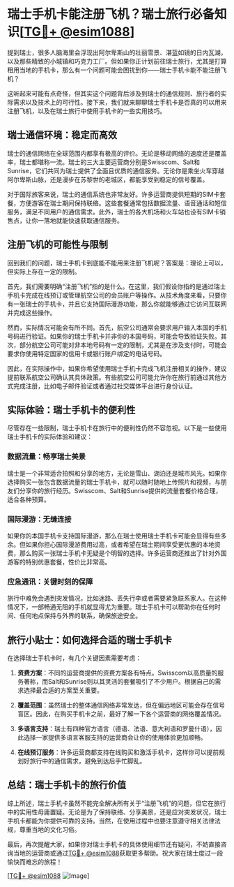 # 瑞士手机卡能注册飞机？瑞士旅行必备知识[[TG💪+ @esim1088](https://t.me/s/esim1088)]

提到瑞士，很多人脑海里会浮现出阿尔卑斯山的壮丽雪景、湛蓝如镜的日内瓦湖，以及那些精致的小城镇和巧克力工厂。但如果你正计划前往瑞士旅行，尤其是打算租用当地的手机卡，那么有一个问题可能会困扰到你——瑞士手机卡能不能注册飞机？

这听起来可能有点奇怪，但其实这个问题背后涉及到瑞士的通信规则、旅行者的实际需求以及技术上的可行性。接下来，我们就来聊聊瑞士手机卡是否真的可以用来注册飞机，以及在瑞士旅行中使用手机卡的一些实用技巧。

## 瑞士通信环境：稳定而高效

瑞士的通信网络在全球范围内都享有极高的评价。无论是移动网络的速度还是覆盖率，瑞士都堪称一流。瑞士的三大主要运营商分别是Swisscom、Salt和Sunrise，它们共同为瑞士提供了全面且优质的通信服务。无论你是乘坐火车穿越阿尔卑斯山脉，还是漫步在苏黎世的老城区，都能享受到稳定的信号覆盖。

对于国际旅客来说，瑞士的通信系统也非常友好。许多运营商提供短期的SIM卡套餐，方便游客在瑞士期间保持联络。这些套餐通常包括数据流量、语音通话和短信服务，满足不同用户的通信需求。此外，瑞士的各大机场和火车站也设有SIM卡销售点，让你一落地就能快速获取通信服务。

## 注册飞机的可能性与限制

回到我们的问题，瑞士手机卡到底能不能用来注册飞机呢？答案是：理论上可以，但实际上存在一定的限制。

首先，我们需要明确“注册飞机”指的是什么。在这里，我们假设你指的是通过瑞士手机卡完成在线预订或管理航空公司的会员账户等操作。从技术角度来看，只要你有一张瑞士的手机卡，并且它支持国际漫游功能，那么你就能够通过它访问互联网并完成这些操作。

然而，实际情况可能会有所不同。首先，航空公司通常会要求用户输入本国的手机号码进行验证。如果你的瑞士手机卡并非你的本国号码，可能会导致验证失败。其次，部分航空公司可能对非本地号码有一定的限制，尤其是在涉及支付时，可能会要求你使用特定国家的信用卡或银行账户绑定的电话号码。

因此，在实际操作中，如果你希望使用瑞士手机卡完成飞机注册相关的操作，建议提前联系航空公司确认其具体政策。有些航空公司可能允许你在旅行前通过其他方式完成注册，比如电子邮件验证或者通过社交媒体平台进行身份认证。

## 实际体验：瑞士手机卡的便利性

尽管存在一些限制，瑞士手机卡在旅行中的便利性仍然不容忽视。以下是一些使用瑞士手机卡的实际体验和建议：

### 数据流量：畅享瑞士美景

瑞士是一个非常适合拍照和分享的地方，无论是雪山、湖泊还是城市风光。如果你选择购买一张包含数据流量的瑞士手机卡，就可以随时随地上传照片和视频，与朋友们分享你的旅行经历。Swisscom、Salt和Sunrise提供的流量套餐价格合理，适合各种预算。

### 国际漫游：无缝连接

如果你的本国手机卡支持国际漫游，那么在瑞士使用瑞士手机卡可能会显得有些多余。但如果你担心国际漫游费用过高，或者希望在瑞士期间享受更优惠的本地资费，那么购买一张瑞士手机卡无疑是个明智的选择。许多运营商还推出了针对外国游客的特别优惠套餐，性价比非常高。

### 应急通讯：关键时刻的保障

旅行中难免会遇到突发情况，比如迷路、丢失行李或者需要紧急联系家人。在这种情况下，一部畅通无阻的手机就显得尤为重要。瑞士手机卡可以帮助你在任何时间、任何地点保持与外界的联系，确保旅途安全。

## 旅行小贴士：如何选择合适的瑞士手机卡

在选择瑞士手机卡时，有几个关键因素需要考虑：

1. **资费方案**：不同的运营商提供的资费方案各有特点。Swisscom以高质量的服务著称，而Salt和Sunrise则以其灵活的套餐吸引了不少用户。根据自己的需求选择最合适的方案至关重要。

2. **覆盖范围**：虽然瑞士的整体通信网络非常发达，但在偏远地区可能会存在信号盲区。因此，在购买手机卡之前，最好了解一下各个运营商的网络覆盖情况。

3. **多语言支持**：瑞士有四种官方语言（德语、法语、意大利语和罗曼什语），因此选择一家提供多语言客服支持的运营商会让你的使用体验更加顺畅。

4. **在线预订服务**：许多运营商都支持在线购买和激活手机卡，这样你可以提前规划好旅行中的通信需求，避免到达后手忙脚乱。

## 总结：瑞士手机卡的旅行价值

综上所述，瑞士手机卡虽然不能完全解决所有关于“注册飞机”的问题，但它在旅行中的实用性毋庸置疑。无论是为了保持联络、分享美景，还是应对突发状况，瑞士手机卡都能为你提供可靠的支持。当然，在使用过程中也要注意遵守相关法律法规，尊重当地的文化习俗。

最后，再次提醒大家，如果你对瑞士手机卡的具体使用细节还有疑问，不妨直接咨询当地的运营商或通过[TG💪+ @esim1088](https://t.me/s/esim1088)获取更多帮助。祝大家在瑞士度过一段愉快而难忘的旅程！

[[TG💪+ @esim1088](https://t.me/s/esim1088) ![Image](https://i.postimg.cc/4NQfJmqS/Snipaste-2025-05-13-00-14-12.png)]
